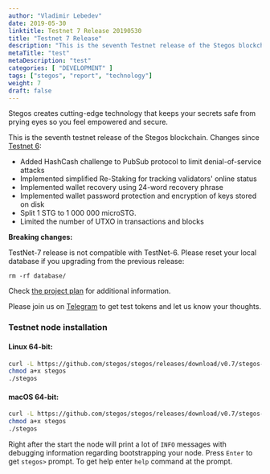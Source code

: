 ```yaml
---
author: "Vladimir Lebedev"
date: 2019-05-30
linktitle: Testnet 7 Release 20190530
title: "Testnet 7 Release"
description: "This is the seventh Testnet release of the Stegos blockchain."
metaTitle: "test"
metaDescription: "test"
categories: [ "DEVELOPMENT" ]
tags: ["stegos", "report", "technology"]
weight: 7
draft: false
---
```


Stegos creates cutting-edge technology that keeps your secrets safe from prying eyes so you feel empowered and secure.

This is the seventh testnet release of the Stegos blockchain. Changes since [Testnet 6](https://github.com/stegos/stegos/releases/tag/v0.6):

- Added HashCash challenge to PubSub protocol to limit denial-of-service attacks
- Implemented simplified Re-Staking for tracking validators' online status
- Implemented wallet recovery using 24-word recovery phrase
- Implemented wallet password protection and encryption of keys stored on disk
- Split 1 STG to 1 000 000 microSTG.
- Limited the number of UTXO in transactions and blocks

**Breaking changes:**

TestNet-7 release is not compatible with TestNet-6. Please reset your local database if you upgrading from the previous release:

```
rm -rf database/
```

Check [the project plan](https://github.com/stegos/stegos/wiki/project-plan#sprint16) for additional information.

Please join us on [Telegram](https://t.me/stegos4privacy) to get test tokens and let us know your thoughts.

### Testnet node installation

#### Linux 64-bit:

```bash
curl -L https://github.com/stegos/stegos/releases/download/v0.7/stegos-linux-x64 -o stegos
chmod a+x stegos
./stegos
```

#### macOS 64-bit:

```bash
curl -L https://github.com/stegos/stegos/releases/download/v0.7/stegos-macos-x64 -o stegos
chmod a+x stegos
./stegos
```

Right after the start the node will print a lot of `INFO` messages with debugging information regarding bootstrapping your node. Press `Enter` to get `stegos>` prompt. To get help enter `help` command at the prompt. 
